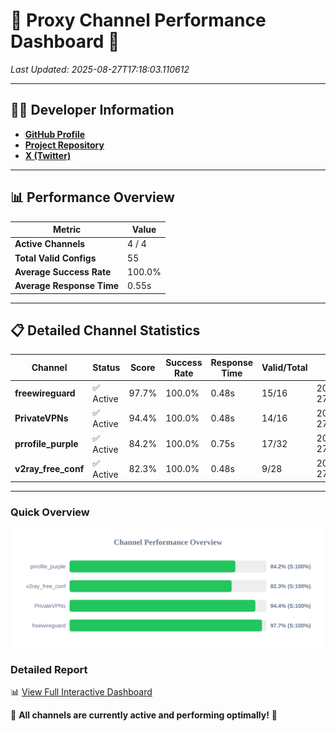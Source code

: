 # 🌟 Proxy Channel Performance Dashboard 🌟

_Last Updated: 2025-08-27T17:18:03.110612_

---

## 👩‍💻 Developer Information

- **[GitHub Profile](https://github.com/4n0nymou3)**  
- **[Project Repository](https://github.com/4n0nymou3/multi-proxy-config-fetcher)**  
- **[X (Twitter)](https://x.com/4n0nymou3)**  

---

## 📊 Performance Overview

| Metric                | Value       |
|-----------------------|-------------|
| **Active Channels**   | 4 / 4       |
| **Total Valid Configs** | 55          |
| **Average Success Rate** | 100.0%      |
| **Average Response Time** | 0.55s       |

---

## 📋 Detailed Channel Statistics

| Channel          | Status     | Score  | Success Rate | Response Time | Valid/Total | Last Success               |
|------------------|------------|--------|--------------|---------------|-------------|----------------------------|
| **freewireguard**  | ✅ Active  | 97.7%  | 100.0% | 0.48s         | 15/16       | 2025-08-27T17:18:03.108773 |
| **PrivateVPNs**  | ✅ Active  | 94.4%  | 100.0% | 0.48s         | 14/16       | 2025-08-27T17:18:02.604052 |
| **prrofile_purple**  | ✅ Active  | 84.2%  | 100.0% | 0.75s         | 17/32       | 2025-08-27T17:18:01.548795 |
| **v2ray_free_conf**  | ✅ Active  | 82.3%  | 100.0% | 0.48s         | 9/28       | 2025-08-27T17:18:02.081442 |

---

### Quick Overview
<div align="center">
  <a href="https://raw.githubusercontent.com/nullluser/NullRepo/refs/heads/main/assets/channel_stats_chart.svg">
    <img src="https://raw.githubusercontent.com/nullluser/NullRepo/refs/heads/main/assets/channel_stats_chart.svg" alt="Source Performance Statistics" width="800">
  </a>
</div>

### Detailed Report
📊 [View Full Interactive Dashboard](https://htmlpreview.github.io/?https://github.com/nullluser/NullRepo/blob/main/assets/performance_report.html)

🎉 **All channels are currently active and performing optimally!** 🎉
